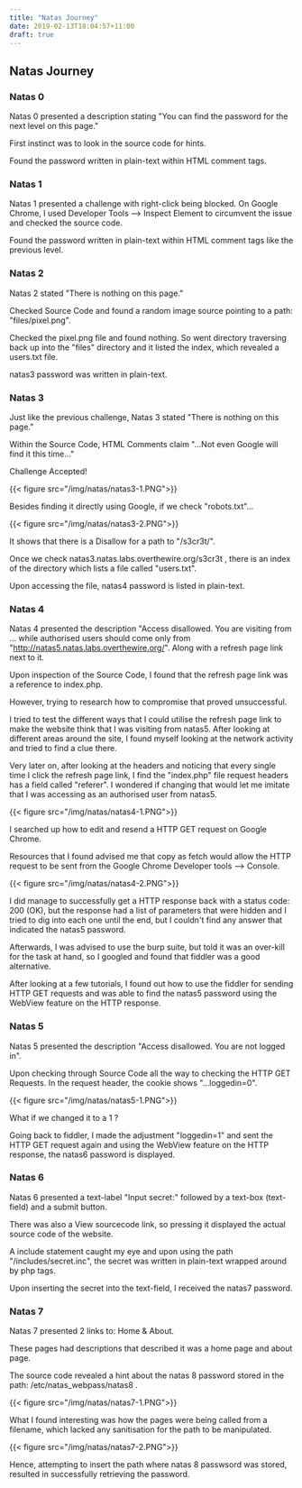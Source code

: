 ```yaml
---
title: "Natas Journey"
date: 2019-02-13T18:04:57+11:00
draft: true
---
```

## Natas Journey

### Natas 0

Natas 0 presented a description stating "You can find the password for the next level on this page."

First instinct was to look in the source code for hints.

Found the password written in plain-text within HTML comment tags.

### Natas 1

Natas 1 presented a challenge with right-click being blocked. On Google Chrome, I used Developer Tools --> Inspect Element to circumvent the issue and checked the source code.

Found the password written in plain-text within HTML comment tags like the previous level.

### Natas 2

Natas 2 stated "There is nothing on this page."

Checked Source Code and found a random image source pointing to a path: "files/pixel.png".

Checked the pixel.png file and found nothing. So went directory traversing back up into the "files" directory and it listed the index, which revealed a users.txt file.

natas3 password was written in plain-text.

### Natas 3

Just like the previous challenge, Natas 3 stated "There is nothing on this page."

Within the Source Code, HTML Comments claim "...Not even Google will find it this time..."

Challenge Accepted!

{{< figure src="/img/natas/natas3-1.PNG">}}

Besides finding it directly using Google, if we check "robots.txt"...

{{< figure src="/img/natas/natas3-2.PNG">}}

It shows that there is a Disallow for a path to "/s3cr3t/".

Once we check natas3.natas.labs.overthewire.org/s3cr3t , there is an index of the directory which lists a file called "users.txt".

Upon accessing the file, natas4 password is listed in plain-text.

### Natas 4

Natas 4 presented the description "Access disallowed. You are visiting from ... while authorised users should come only from "http://natas5.natas.labs.overthewire.org/". Along with a refresh page link next to it.

Upon inspection of the Source Code, I found that the refresh page link was a reference to index.php.

However, trying to research how to compromise that proved unsuccessful.

I tried to test the different ways that I could utilise the refresh page link to make the website think that I was visiting from natas5. After looking at different areas around the site, I found myself looking at the network activity and tried to find a clue there.

Very later on, after looking at the headers and noticing that every single time I click the refresh page link, I find the "index.php" file request headers has a field called "referer". I wondered if changing that would let me imitate that I was accessing as an authorised user from natas5.

{{< figure src="/img/natas/natas4-1.PNG">}}

I searched up how to edit and resend a HTTP GET request on Google Chrome.

Resources that I found advised me that copy as fetch would allow the HTTP request to be sent from the Google Chrome Developer tools --> Console.

{{< figure src="/img/natas/natas4-2.PNG">}}

I did manage to successfully get a HTTP response back with a status code: 200 (OK), but the response had a list of parameters that were hidden and I tried to dig into each one until the end, but I couldn't find any answer that indicated the natas5 password.

Afterwards, I was advised to use the burp suite, but told it was an over-kill for the task at hand, so I googled and found that fiddler was a good alternative.

After looking at a few tutorials, I found out how to use the fiddler for sending HTTP GET requests and was able to find the natas5 password using the WebView feature on the HTTP response.

### Natas 5

Natas 5 presented the description "Access disallowed. You are not logged in".

Upon checking through Source Code all the way to checking the HTTP GET Requests. In the request header, the cookie shows "...loggedin=0".

{{< figure src="/img/natas/natas5-1.PNG">}}

What if we changed it to a 1 ?

Going back to fiddler, I made the adjustment "loggedin=1" and sent the HTTP GET request again and using the WebView feature on the HTTP response, the natas6 password is displayed.

### Natas 6

Natas 6 presented a text-label "Input secret:" followed by a text-box (text-field) and a submit button.

There was also a View sourcecode link, so pressing it displayed the actual source code of the website.

A include statement caught my eye and upon using the path "/includes/secret.inc", the secret was written in plain-text wrapped around by php tags.

Upon inserting the secret into the text-field, I received the natas7 password.

### Natas 7

Natas 7 presented 2 links to: Home & About.

These pages had descriptions that described it was a home page and about page.

The source code revealed a hint about the natas 8 password stored in the path: /etc/natas_webpass/natas8 .

{{< figure src="/img/natas/natas7-1.PNG">}}

What I found interesting was how the pages were being called from a filename, which lacked any sanitisation for the path to be manipulated.

{{< figure src="/img/natas/natas7-2.PNG">}}

Hence, attempting to insert the path where natas 8 passwsord was stored, resulted in successfully retrieving the password.
